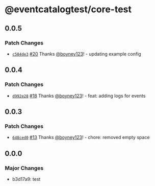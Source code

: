 # @eventcatalogtest/core-test

## 0.0.5

### Patch Changes

- [`c584de3`](https://github.com/boyney123/eventcatalog/commit/c584de34c9089a8fe8b4f40072f9cc5aec29f8df) [#20](https://github.com/boyney123/eventcatalog/pull/20) Thanks [@boyney123](https://github.com/boyney123)! - updating example config

## 0.0.4

### Patch Changes

- [`d992e28`](https://github.com/boyney123/eventcatalog/commit/d992e28924e80a3aa07ea3a7e75e8acc4149cb4e) [#18](https://github.com/boyney123/eventcatalog/pull/18) Thanks [@boyney123](https://github.com/boyney123)! - feat: adding logs for events

## 0.0.3

### Patch Changes

- [`648ced0`](https://github.com/boyney123/eventcatalog/commit/648ced02e12d2367ff7f69a12f4220c42f9db8d5) [#13](https://github.com/boyney123/eventcatalog/pull/13) Thanks [@boyney123](https://github.com/boyney123)! - chore: removed empty space

## 0.0.0

### Major Changes

- b3d17a9: test
